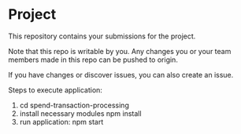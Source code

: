 # Project
This repository contains your submissions for the project.

Note that this repo is writable by you. Any changes you or your team members made in this repo can be pushed to origin.

If you have changes or discover issues, you can also create an issue.

Steps to execute application:
1. cd spend-transaction-processing
2. install necessary modules 
    npm install
3. run application:
    npm start
